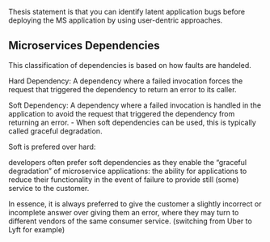 Thesis statement is that you can identify latent application bugs before deploying the MS application by using user-dentric approaches. 

## Microservices Dependencies

This classification of dependencies is based on how faults are handeled.

Hard Dependency: A dependency where a failed invocation forces the request that triggered the dependency to return an error to its caller.

Soft Dependency: A dependency where a failed invocation is handled in the application to avoid the request that triggered the dependency from returning an error.
    - When soft dependencies can be used, this is typically called graceful degradation.

Soft is prefered over hard: 

developers often prefer soft dependencies as they enable the “graceful degradation” of microservice applications: the ability for applications to reduce their functionality in the event of failure to provide still (some) service to the customer.
 
In essence, it is always preferred to give the customer a slightly incorrect or incomplete answer over giving them an error, where they may turn to different vendors of the same consumer service. (switching from Uber to Lyft for example)
